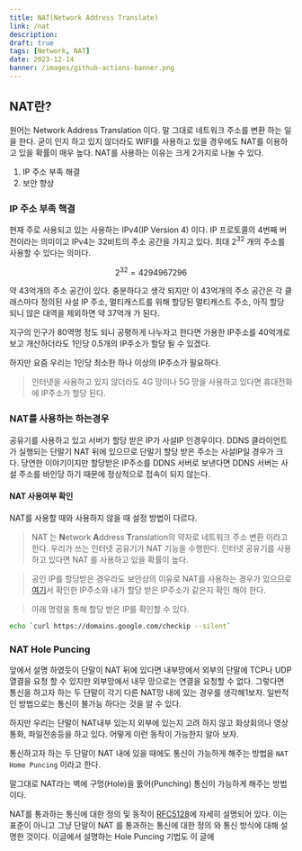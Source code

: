 ```yaml
---
title: NAT(Network Address Translate)
link: /nat
description: 
draft: true
tags: [Network, NAT]
date: 2023-12-14
banner: /images/github-actions-banner.png
---
```


## NAT란?

원어는 Network Address Translation 이다. 말 그대로 네트워크 주소를 변환 하는 일을 한다. 굳이 인지 하고 있지 않더라도  WIFI를 사용하고 있을 경우에도 NAT를 이용하고 있을 확률이 매우 높다. NAT를 사용하는 이유는 크게 2가지로 나눌 수 있다. 

1. IP 주소 부족 해결
2. 보안 향상

### IP 주소 부족 핵결
현재 주로 사용되고 있는 사용하는 IPv4(IP Version 4) 이다. IP 프로토콜의 4번째 버전이라는 의미이고 IPv4는 32비트의 주소 공간을 가지고 있다. 
최대 $2^32$ 개의 주소를 사용할 수 있다는 의미다.

$$
2^32 = 4294967296
$$

약 43억개의 주소 공간이 있다. 충분하다고 생각 되지만 이 43억개의 주소 공간은 각 클래스마다 정의된 사설 IP 주소, 멀티캐스트를 위해 할당된 멀티캐스트 주소, 아직 할당 되니 않은 대역을 제외하면 약 37억개 가 된다.

지구의 인구가 80역명 정도 되니 공평하게 나누자고 한다면 가용한 IP주소를 40억개로 보고 개산하더라도 1인당 0.5개의 IP주소가 할당 될 수 있겠다. 

하지만 요즘 우리는 1인당 최소한 하나 이상의 IP주소가 필요하다. 

> 인터넷을 사용하고 있지 않더라도 4G 망이나 5G 망을 사용하고 있다면 휴대전화에 IP주소가 할당 된다. 





### NAT를 사용하는 하는경우
 공유기를 사용하고 있고 서버가 할당 받은 IP가 사설IP 인경우이다. DDNS 클라이언트가 실행되는 단말기 NAT 뒤에 있으므로 단말기 할당 받은 주소는 사설IP일 경우가 크다. 
당연한 이야기이지만 할당받은 IP주소를 DDNS 서버로 보낸다면 DDNS 서버는 사설 주소를 바인당 하기 때문에 정상적으로 접속이 되지 않는다. 


#### NAT 사용여부 확인
NAT를 사용할 때와 사용하지 않을 때 설정 방법이 다르다. 

> NAT 는 **N**etwork **A**ddress **T**ranslation의 약자로 네트워크 주소 변환 이라고 한다. 우리가 쓰는 인터넷 공유기가  NAT 기능을 수행한다. 인터넷 공유기를 사용하고 있다면 NAT 를 사용하고 있을 확률이 높다. 

> 공인 IP를 할당받은 경우라도 보안상의 이유로 NAT를 사용하는 경우가 있으므로 [여기](https://nordvpn.com/what-is-my-ip/)서 확인한 IP주소와 내가 할당 받은 IP주소가 같은지  확인 해야 한다. 

> 아래 명령을 통해 할당 받은 IP를 확인할 수 있다. 
```bash
echo `curl https://domains.google.com/checkip --silent`
```



### NAT Hole Puncing
앞에서 설명 하였듯이 단말이 NAT 뒤에 있다면 내부망에서 외부의 단말에 TCP나 UDP 열결을 요청 할 수 있지만 외부망에서 내무 망으로는 연결을 요청할 수 없다. 그렇다면 통신을 하고자 하는 두 단말이 각기 다른 NAT망 내에 있는 경우를 생각해1보자. 일반적인 방법으로는 통신이 불가능 하다는 것을 알 수 있다.


하지만 우리는 단말이 NAT내부 있는지 외부에 있는지 고려 하지 않고 화상회의나 영상통화, 파일전송등을 하고 있다. 어떻게 이런 동작이 가능한지 알아 보자.

통신하고자 하는 두 단말이 NAT 내에 있을 때에도 통신이 가능하게 해주는 방법을 `NAT Home Puncing` 이라고 한다. 

말그대로 NAT라는 벽에 구멍(Hole)을 뚨어(Punching) 통신이 가능하게 해주는 방법이다. 

NAT를 통과하는 통신에 대한 정의 및 동작이 [RFC5128](https://datatracker.ietf.org/doc/html/rfc5128)에 자세히 설명되어 있다. 이는 표준이 아니고 그냥 단말이 NAT 를 통과하는 통신에 대한 정의 와 통신 방식에 대해 설명한 것이다. 이글에서 설명하는 Hole Puncing 기법도 이 글에 